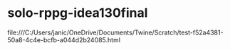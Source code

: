 # solo-rppg-idea130final
file:///C:/Users/janic/OneDrive/Documents/Twine/Scratch/test-f52a4381-50a8-4c4e-bcfb-a044d2b24085.html
